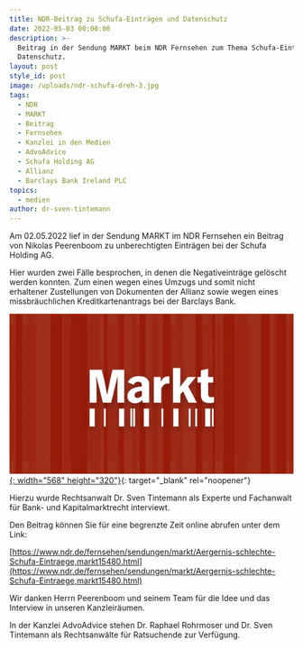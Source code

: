 ```yaml
---
title: NDR-Beitrag zu Schufa-Einträgen und Datenschutz
date: 2022-05-03 00:00:00
description: >-
  Beitrag in der Sendung MARKT beim NDR Fernsehen zum Thema Schufa-Einträge und
  Datenschutz.
layout: post
style_id: post
image: /uploads/ndr-schufa-dreh-3.jpg
tags:
  - NDR
  - MARKT
  - Beitrag
  - Fernsehen
  - Kanzlei in den Medien
  - AdvoAdvice
  - Schufa Holding AG
  - Allianz
  - Barclays Bank Ireland PLC
topics:
  - medien
author: dr-sven-tintemann
---
```

Am 02.05.2022 lief in der Sendung MARKT im NDR Fernsehen ein Beitrag von Nikolas Peerenboom zu unberechtigten Einträgen bei der Schufa Holding AG.&nbsp;

Hier wurden zwei Fälle besprochen, in denen die Negativeinträge gelöscht werden konnten. Zum einen wegen eines Umzugs und somit nicht erhaltener Zustellungen von Dokumenten der Allianz sowie wegen eines missbräuchlichen Kreditkartenantrags bei der Barclays Bank.

[![](/uploads/markt.webp){: width="568" height="320"}](https://www.ndr.de/fernsehen/sendungen/markt/Aergernis-schlechte-Schufa-Eintraege,markt15480.html){: target="_blank" rel="noopener"}

Hierzu wurde Rechtsanwalt Dr. Sven Tintemann als Experte und Fachanwalt für Bank- und Kapitalmarktrecht interviewt.&nbsp;

Den Beitrag können Sie für eine begrenzte Zeit online abrufen unter dem Link:

[https://www.ndr.de/fernsehen/sendungen/markt/Aergernis-schlechte-Schufa-Eintraege,markt15480.html](https://www.ndr.de/fernsehen/sendungen/markt/Aergernis-schlechte-Schufa-Eintraege,markt15480.html)

Wir danken Herrn Peerenboom und seinem Team für die Idee und das Interview in unseren Kanzleiräumen.&nbsp;

In der Kanzlei AdvoAdvice stehen Dr. Raphael Rohrmoser und Dr. Sven Tintemann als Rechtsanwälte für Ratsuchende zur Verfügung.&nbsp;

&nbsp; &nbsp;
